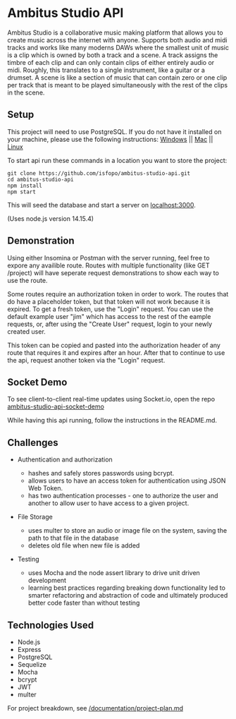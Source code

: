 # Ambitus Studio API

Ambitus Studio is a collaborative music making platform that allows you to create music across the internet with anyone. Supports both audio and midi tracks and works like many moderns DAWs where the smallest unit of music is a clip which is owned by both a track and a scene. A track assigns the timbre of each clip and can only contain clips of either entirely audio or midi. Roughly, this translates to a single instrument, like a guitar or a drumset. A scene is like a section of music that can contain zero or one clip per track that is meant to be played simultaneously with the rest of the clips in the scene.

## Setup

This project will need to use PostgreSQL. If you do not have it installed on your machine, please use the following instructions:
[Windows](https://www.postgresqltutorial.com/install-postgresql/) ||
[Mac](https://www.postgresqltutorial.com/install-postgresql-macos/) ||
[Linux](https://www.postgresqltutorial.com/install-postgresql-linux/)

To start api run these commands in a location you want to store the project:

```shell
git clone https://github.com/isfopo/ambitus-studio-api.git
cd ambitus-studio-api
npm install
npm start
```

This will seed the database and start a server on [localhost:3000](http://localhost:3000).

(Uses node.js version 14.15.4)

## Demonstration

Using either Insomina or Postman with the server running, feel free to expore any availible route. Routes with multiple functionality (like GET /project) will have seperate request demonstrations to show each way to use the route.

Some routes require an authorization token in order to work. The routes that do have a placeholder token, but that token will not work because it is expired. To get a fresh token, use the "Login" request. You can use the default example user "jim" which has access to the rest of the eample requests, or, after using the "Create User" request, login to your newly created user.

This token can be copied and pasted into the authorization header of any route that requires it and expires after an hour. After that to continue to use the api, request another token via the "Login" request.


## Socket Demo

To see client-to-client real-time updates using Socket.io, open the repo [ambitus-studio-api-socket-demo](https://github.com/isfopo/ambitus-studio-api-socket-demo)

While having this api running, follow the instructions in the README.md.

## Challenges

- Authentication and authorization

  - hashes and safely stores passwords using bcrypt.
  - allows users to have an access token for authentication using JSON Web Token.
  - has two authentication processes - one to authorize the user and another to allow user to have access to a given project.

- File Storage

  - uses multer to store an audio or image file on the system, saving the path to that file in the database
  - deletes old file when new file is added

- Testing
  - uses Mocha and the node assert library to drive unit driven development
  - learning best practices regarding breaking down functionality led to smarter refactoring and abstraction of code and ultimately produced better code faster than without testing

## Technologies Used

- Node.js
- Express
- PostgreSQL
- Sequelize
- Mocha
- bcrypt
- JWT
- multer

For project breakdown, see [/documentation/project-plan.md](https://github.com/isfopo/ambitus-studio-api/blob/main/documentation/project-plan.md)
